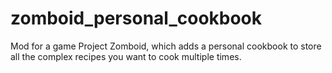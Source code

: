 # zomboid_personal_cookbook
Mod for a game Project Zomboid, which adds a personal cookbook to store all the complex recipes you want to cook multiple times.
